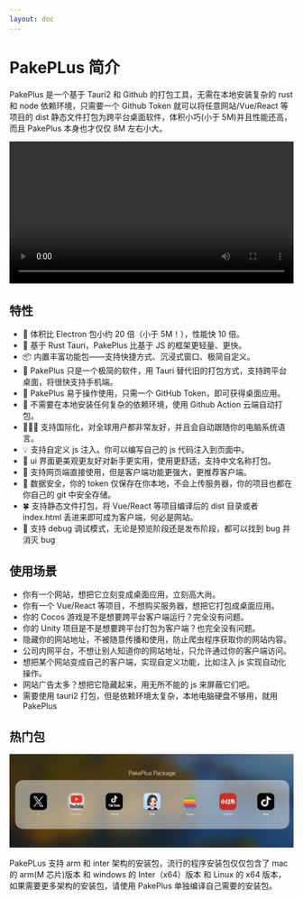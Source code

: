 ```yaml
---
layout: doc
---
```


# PakePLus 简介

PakePlus 是一个基于 Tauri2 和 Github 的打包工具，无需在本地安装复杂的 rust 和 node 依赖环境，只需要一个 Github Token 就可以将任意网站/Vue/React 等项目的 dist 静态文件打包为跨平台桌面软件，体积小巧(小于 5M)并且性能还高，而且 PakePlus 本身也才仅仅 8M 左右小大。

<video src="../static//videos/pakeplus.mp4" controls="controls" width="100%"></video>

## 特性

-   🎐 体积比 Electron 包小约 20 倍（小于 5M！），性能快 10 倍。
-   🚀 基于 Rust Tauri，PakePlus 比基于 JS 的框架更轻量、更快。
-   📦 内置丰富功能包——支持快捷方式、沉浸式窗口、极简自定义。
-   👻 PakePlus 只是一个极简的软件，用 Tauri 替代旧的打包方式，支持跨平台桌面，将很快支持手机端。
-   🤗 PakePlus 易于操作使用，只需一个 GitHub Token，即可获得桌面应用。
-   🌹 不需要在本地安装任何复杂的依赖环境，使用 Github Action 云端自动打包。
-   🧑‍🤝‍🧑 支持国际化，对全球用户都非常友好，并且会自动跟随你的电脑系统语言。
-   💡 支持自定义 js 注入。你可以编写自己的 js 代码注入到页面中。
-   🎨 ui 界面更美观更友好对新手更实用，使用更舒适，支持中文名称打包。
-   📡 支持网页端直接使用，但是客户端功能更强大，更推荐客户端。
-   🔐 数据安全，你的 token 仅保存在你本地，不会上传服务器，你的项目也都在你自己的 git 中安全存储。
-   🍀 支持静态文件打包，将 Vue/React 等项目编译后的 dist 目录或者 index.html 丢进来即可成为客户端，何必是网站。
-   🐞 支持 debug 调试模式，无论是预览阶段还是发布阶段，都可以找到 bug 并消灭 bug

## 使用场景

-   你有一个网站，想把它立刻变成桌面应用，立刻高大尚。
-   你有一个 Vue/React 等项目，不想购买服务器，想把它打包成桌面应用。
-   你的 Cocos 游戏是不是想要跨平台客户端运行？完全没有问题。
-   你的 Unity 项目是不是想要跨平台打包为客户端？也完全没有问题。
-   隐藏你的网站地址，不被随意传播和使用，防止爬虫程序获取你的网站内容。
-   公司内网平台，不想让别人知道你的网站地址，只允许通过你的客户端访问。
-   想把某个网站变成自己的客户端，实现自定义功能，比如注入 js 实现自动化操作。
-   网站广告太多？想把它隐藏起来，用无所不能的 js 来屏蔽它们吧。
-   需要使用 tauri2 打包，但是依赖环境太复杂，本地电脑硬盘不够用，就用 PakePlus

## 热门包

<img src="../static/imgs/preview.webp"  width=1920/>

PakePLus 支持 arm 和 inter 架构的安装包，流行的程序安装包仅仅包含了 mac 的 arm(M 芯片)版本 和 windows 的 Inter（x64）版本 和 Linux 的 x64 版本，如果需要更多架构的安装包，请使用 PakePlus 单独编译自己需要的安装包。

<Popular />

<script setup>
import Popular from '../components/popular.vue'
</script>
